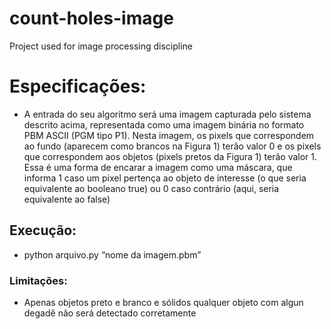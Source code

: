 # count-holes-image

Project used for image processing discipline

# Especificações:

-   A entrada do seu algoritmo será uma imagem capturada pelo sistema descrito acima, representada como uma
    imagem binária no formato PBM ASCII (PGM tipo P1). Nesta imagem, os pixels que correspondem ao
    fundo (aparecem como brancos na Figura 1) terão valor 0 e os pixels que correspondem aos objetos (pixels
    pretos da Figura 1) terão valor 1. Essa é uma forma de encarar a imagem como uma máscara, que informa 1
    caso um pixel pertença ao objeto de interesse (o que seria equivalente ao booleano true) ou 0 caso contrário
    (aqui, seria equivalente ao false)

## Execução:

-   python arquivo.py “nome da imagem.pbm”

### Limitações:

-   Apenas objetos preto e branco e sólidos qualquer objeto com algun degadê não será detectado corretamente
